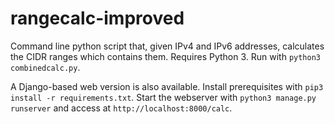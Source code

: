 rangecalc-improved
==================

Command line python script that, given IPv4 and IPv6 addresses, calculates the CIDR ranges which contains them. Requires Python 3. Run with `python3 combinedcalc.py`. 

A Django-based web version is also available. Install prerequisites with `pip3 install -r requirements.txt`. Start the webserver with `python3 manage.py runserver` and access at `http://localhost:8000/calc`.
